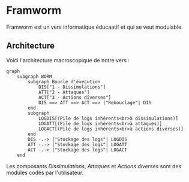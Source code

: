 # Framworm
Framworm est un vers informatique éducaatif et qui se veut modulable.

## Architecture
Voici l'architecture macroscopique de notre vers :
```mermaid
graph
    subgraph WORM
        subgraph Boucle d'éxecution
            DIS["1 - Dissimulations"]
            ATT["2 - Attaques"]
            ACT["3 - Actions diverses"]
            DIS ==> ATT ==> ACT ==> |"Rebouclage"| DIS
        end
        subgraph  
            LOGDIS[(Pile de logs inhérents<br>à dissimulations)]
            LOGATT[(Pile de logs inhérents<br>à attaques)]
            LOGACT[(Pile de logs inhérents<br>à actions diverses)]
        end
        DIS -.-> |"Stockage des logs"| LOGDIS
        ATT -.-> |"Stockage des logs"| LOGATT
        ACT -.-> |"Stockage des logs"| LOGACT
    end
```
Les composants *Dissimulations*, *Attaques* et *Actions diverses* sont des modules codés par l'utilisateur.

